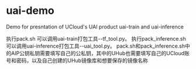 # uai-demo
Demo for presntation of UCloud's UAI product uai-train and uai-inference

执行pack.sh 可以调用uai-train打包工具--tf_tool.py。
执行pack_inference.sh 可以调用uai-inference打包工具--uai_tool.py。
pack.sh和pack_inference.sh中的AIP公钥私钥需要填写自己的公私钥，其中的UHub也需要填写自己的UCloud账号和密码，以及自己创建的UHub镜像库和想要保存的镜像名称
